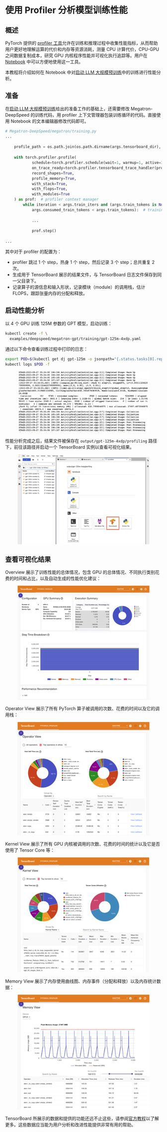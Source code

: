 # 使用 Profiler 分析模型训练性能

## 概述

PyTorch 提供的 <a target="_blank" rel="noopener noreferrer" href="https://pytorch.org/docs/stable/profiler.html">profiler 工具</a>允许在训练和推理过程中收集性能指标，从而帮助用户更好地理解运算的代价和内存等资源消耗，测量 CPU 计算代价，CPU-GPU 之间数据复制成本，研究 GPU 内核程序性能并可视化执行追踪等。用户在 [Notebook](../modules/building/notebook.md) 中可以方便地使用这一工具。

本教程将介绍如何在 Notebook 中对[启动 LLM 大规模预训练](../examples/start-llm-large-scale-pretraining.md)中的训练进行性能分析。

## 准备

在[启动 LLM 大规模预训练](../examples/start-llm-large-scale-pretraining.md)给出的准备工作的基础上，还需要修改 Megatron-DeepSpeed 的训练代码，用 profiler 上下文管理器包装训练循环的代码。直接使用 Notebook 的文本编辑器修改代码即可。

```python
# Megatron-DeepSpeed/megatron/training.py
...

    profile_path = os.path.join(os.path.dirname(args.tensorboard_dir), 'profiling')

    with torch.profiler.profile(
            schedule=torch.profiler.schedule(wait=1, warmup=1, active=3, repeat=2),
            on_trace_ready=torch.profiler.tensorboard_trace_handler(profile_path),
            record_shapes=True,
            profile_memory=True,
            with_stack=True,
            with_flops=True,
            with_modules=True
    ) as prof:  # profiler context manager
        while iteration < args.train_iters and (args.train_tokens is None or \
            args.consumed_train_tokens < args.train_tokens):  # training loop

            ...

            prof.step()

...
```

其中对于 profiler 的配置为：

* profiler 跳过 1 个 step，热身 1 个 step，然后记录 3 个 step；总共重复 2 次。
* 生成用于 TensorBoard 展示的结果文件，与 TensorBoard 日志文件保存到同一父目录下。
* 记录算子的源信息和输入形状，记录模块（module）的调用栈，估计 FLOPS，跟踪张量内存的分配和释放。

## 启动性能分析

以 4 个 GPU 训练 125M 参数的 GPT 模型，启动训练：

```bash
kubectl create -f \
  examples/deepspeed/megatron-gpt/training/gpt-125m-4xdp.yaml
```

通过以下命令查看训练过程中打印的日志：

```bash
export POD=$(kubectl get dj gpt-125m -o jsonpath="{.status.tasks[0].replicas[0].name}")
kubectl logs $POD -f
```

<figure class="screenshot">
  <img alt="log" src="../assets/tasks/profile-model-training/log.png" />
</figure>

性能分析完成之后，结果文件被保存在 `output/gpt-125m-4xdp/profiling` 路径下，前往该路径并启动一个 TensorBoard 实例以查看可视化结果。

<figure class="screenshot">
  <img alt="create-tensorboard" src="../assets/tasks/profile-model-training/create-tensorboard.png" />
</figure>

## 查看可视化结果

Overview 展示了训练性能的总体情况，包含 GPU 的总体情况、不同执行类别花费的时间和占比，以及自动生成的性能优化建议：

<figure class="screenshot">
  <img alt="overview" src="../assets/tasks/profile-model-training/overview.png" />
</figure>

Operator View 展示了所有 PyTorch 算子被调用的次数、花费的时间以及它的调用栈：

<figure class="screenshot">
  <img alt="operator-view" src="../assets/tasks/profile-model-training/operator-view.png" />
</figure>

Kernel View 展示了所有 GPU 内核被调用的次数、花费的时间的统计以及它是否使用了 Tensor Core 等：

<figure class="screenshot">
  <img alt="kernel-view" src="../assets/tasks/profile-model-training/kernel-view.png" />
</figure>

Memory View 展示了内存使用曲线图、内存事件（分配和释放）以及内存统计数据：

<figure class="screenshot">
  <img alt="memory-view" src="../assets/tasks/profile-model-training/memory-view.png" />
</figure>

TensorBoard 所展示的数据和提供的功能还远不止这些，请参阅<a target="_blank" rel="noopener noreferrer" href="https://pytorch.org/tutorials/intermediate/tensorboard_profiler_tutorial.html">官方教程</a>以了解更多。这些数据应当能为用户分析和改进性能提供非常有用的帮助。
